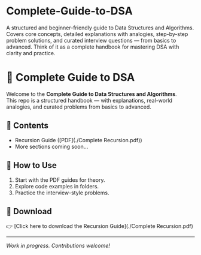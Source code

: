 # Complete-Guide-to-DSA
A structured and beginner-friendly guide to Data Structures and Algorithms. Covers core concepts, detailed explanations with analogies, step-by-step problem solutions, and curated interview questions — from basics to advanced. Think of it as a complete handbook for mastering DSA with clarity and practice.

# 📘 Complete Guide to DSA  

Welcome to the **Complete Guide to Data Structures and Algorithms**.  
This repo is a structured handbook — with explanations, real-world analogies, and curated problems from basics to advanced.  

## 📂 Contents  
- Recursion Guide ([PDF](./Complete Recursion.pdf))  
- More sections coming soon...  

## 🚀 How to Use  
1. Start with the PDF guides for theory.  
2. Explore code examples in folders.  
3. Practice the interview-style problems.  

## 🔗 Download  
👉 [Click here to download the Recursion Guide](./Complete Recursion.pdf)  

---  
*Work in progress. Contributions welcome!*  


